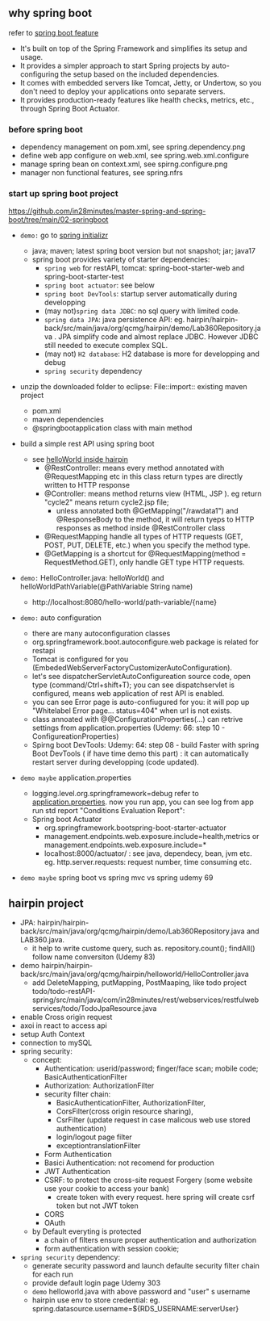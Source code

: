 ## why spring boot
refer to [spring boot feature](https://spring.io/projects/spring-boot)
- It's built on top of the Spring Framework and simplifies its setup and usage.
- It provides a simpler approach to start Spring projects by auto-configuring the setup based on the included dependencies. 
- It comes with embedded servers like Tomcat, Jetty, or Undertow, so you don't need to deploy your applications onto separate servers.
- It provides production-ready features like health checks, metrics, etc., through Spring Boot Actuator.
  
### before spring boot
-  dependency management on pom.xml, see spring.dependency.png
-  define web app configure on web.xml, see spring.web.xml.configure
-  manage spring bean on context.xml, see spirng.configure.png
-  manager non functional features, see spring.nfrs

### start up spring boot project
https://github.com/in28minutes/master-spring-and-spring-boot/tree/main/02-springboot
- `demo:` go to [spring initializr](https://start.spring.io/)
  - java; maven; latest spring boot version but not snapshot; jar; java17
  - spring boot provides variety of starter dependencies:
     - `spring web` for restAPI, tomcat: spring-boot-starter-web and spring-boot-starter-test
     - `spring boot actuator`: see below
     - `spring boot DevTools`: startup server automatically during developping
     - (may not)`spring data JDBC`: no sql query with limited code. 
     - `spring data JPA`: java persistence API: eg. hairpin/hairpin-back/src/main/java/org/qcmg/hairpin/demo/Lab360Repository.java . JPA simplify code and almost replace JDBC. However JDBC still needed to execute complex SQL. 
     - (may not) `H2 database`: H2 database is more for developping and debug
     - `spring security` dependency 
- unzip the downloaded folder to eclipse: File::import:: existing maven project
    - pom.xml
    - maven dependencies
    - @springbootapplication class with main method
      
- build a simple rest API using spring boot
  - see [helloWorld inside hairpin](https://github.com/ChristinaXu2017/RestfulAPI/blob/main/hairpin/hairpin-back/src/main/java/org/qcmg/hairpin/helloworld/HelloController.java)
    - @RestController: means every method annotated with @RequestMapping etc in this class return types are directly written to HTTP response
    - @Controller: means method returns view (HTML, JSP ). eg return "cycle2" means return cycle2.jsp file;
        - unless annotated both @GetMapping("/rawdata1") and @ResponseBody to the method, it will return tyeps to HTTP responses as method inside @RestController class
    - @RequestMapping handle all types of HTTP requests (GET, POST, PUT, DELETE, etc.) when you specify the method type.
    - @GetMapping is a shortcut for @RequestMapping(method = RequestMethod.GET), only handle GET type HTTP requests.

- `demo:` HelloController.java: helloWorld() and helloWorldPathVariable(@PathVariable String name)
   - http://localhost:8080/hello-world/path-variable/{name}
 
- `demo:` auto configuration
  - there are many autoconfiguration classes
  - org.springframework.boot.autoconfigure.web package is related for restapi
  - Tomcat is configured for you (EmbededWebServerFactoryCustomizerAutoConfiguration).
  - let's see dispatcherServletAutoConfigureation source code, open type (command/Ctrl+shift+T); you can see dispatchservlet is configured, means web application of rest API is enabled.
  -  you can see Error page is auto-confiugured for you: it will pop up "Whitelabel Error page... status=404" when url is not exists.
  - class annoated with @@ConfigurationProperties(...) can retrive settings from application.properties (Udemy: 66: step 10 - ConfigureationProperties)
  - Spirng boot DevTools: Udemy: 64: step 08 - build Faster with spring Boot DevTools ( if have time demo this part) : it can automatically restart server during developping (code updated).
    
- `demo maybe` application.properties
  - logging.level.org.springframework=debug refer to [application.properties](02-springboot/src/main/resources/application.properties).  now you run app, you can see log from app run std report "Conditions Evaluation Report": 
  - Spring boot Actuator
    - <dependency><groupId>org.springframework.boot</groupId><artifactId>spring-boot-starter-actuator</artifactId></dependency>  
    - management.endpoints.web.exposure.include=health,metrics  or management.endpoints.web.exposure.include=*
    - localhost:8000/actuator/   : see java, dependecy, bean, jvm etc. eg. http.server.requests: request number, time consuming etc. 

- `demo maybe` spring boot vs spring mvc vs spring udemy 69

## hairpin project 
- JPA: hairpin/hairpin-back/src/main/java/org/qcmg/hairpin/demo/Lab360Repository.java and LAB360.java.
  - it help to write custome query, such as. repository.count(); findAll() follow name conversiton (Udemy 83)
- demo hairpin/hairpin-back/src/main/java/org/qcmg/hairpin/helloworld/HelloController.java
    - add DeleteMapping, putMapping, PostMaaping, like todo project todo/todo-restAPI-spring/src/main/java/com/in28minutes/rest/webservices/restfulwebservices/todo/TodoJpaResource.java 
- enable Cross origin request
- axoi in react to access api
- setup Auth Context
- connection to mySQL
- spring security:
  - concept:  
    - Authentication: userid/password; finger/face scan; mobile code; BasicAuthenticationFilter
    - Authorization: AuthorizationFilter
    - security filter chain:
      - BasicAuthenticationFilter, AuthorizationFilter,
      - CorsFilter(cross origin resource sharing),
      - CsrFilter (update request in case malicous web use stored authentication)
      - login/logout page filter
      - exceptiontranslationFilter
    - Form Authentication
    - Basici Authentication: not recomend for production
    - JWT Authentication
    - CSRF: to protect the cross-site request Forgery (some website use your cookie to access your bank)
      - create token with every request. here spring will create csrf token but not JWT token
    - CORS
    - OAuth
  - by Default everyting is protected
    - a chain of filters ensure proper authentication and authorization
    - form authentication with session cookie;
 - `spring security` dependency:
   - generate security password and launch defaulte security filter chain for each run
   - provide default login page  Udemy 303
   - `demo` helloworld.java with  above password and "user" s username
   - hairpin use env to store credential: eg. spring.datasource.username=${RDS_USERNAME:serverUser}
     




  
